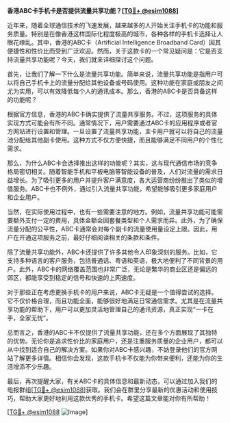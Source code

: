 **香港ABC卡手机卡是否提供流量共享功能？[[TG💪+ @esim1088](https://t.me/s/esim1088)]**

近年来，随着全球通信技术的飞速发展，越来越多的人开始关注手机卡的功能和服务质量。特别是在像香港这样国际化程度极高的城市，各种各样的手机卡选择让人眼花缭乱。其中，香港的ABC卡（Artificial Intelligence Broadband Card）因其便捷性和性价比而受到广泛欢迎。然而，关于这款卡的一个常见疑问是：它是否支持流量共享功能呢？今天，我们就来详细探讨这个问题。

首先，让我们了解一下什么是流量共享功能。简单来说，流量共享功能是指用户可以将自己手机卡上的流量分配给其他设备或号码使用。这种功能在家庭或朋友之间尤为实用，可以有效降低每个人的通讯成本。那么，香港的ABC卡是否具备这样的功能呢？

根据官方信息，香港的ABC卡确实提供了流量共享服务。不过，这项服务的具体实现方式可能会有所不同。通常情况下，用户需要通过ABC卡的应用程序或者官方网站进行设置和管理。一旦设置了流量共享功能，主卡用户就可以将自己的流量池分配给其他副卡使用。这种方式不仅方便快捷，而且能够满足不同用户的个性化需求。

那么，为什么ABC卡会选择推出这样的功能呢？其实，这与现代通信市场的竞争格局密切相关。随着智能手机和平板电脑等智能设备的普及，人们对流量的需求日益增长。为了吸引更多的用户并提升客户满意度，各大运营商纷纷推出了类似的增值服务。ABC卡也不例外，通过引入流量共享功能，希望能够吸引更多家庭用户和企业用户。

当然，在实际使用过程中，也有一些需要注意的地方。例如，流量共享功能可能需要额外支付一定的费用，具体金额会因套餐类型和个人需求而异。此外，为了确保流量分配的公平性，ABC卡通常会对每个副卡的流量使用量设定上限。因此，用户在开通这项服务之前，最好仔细阅读相关的条款和条件。

除了流量共享功能外，ABC卡还提供了许多其他令人印象深刻的服务。比如，它支持多种语言的客户服务，包括普通话、粤语和英语，极大地便利了不同背景的用户。此外，ABC卡的网络覆盖范围也非常广泛，无论是繁华的商业区还是偏远的郊区，都能享受到稳定的信号和快速的上网速度。

对于那些正在考虑更换手机卡的用户来说，ABC卡无疑是一个值得尝试的选择。它不仅价格合理，而且功能全面，能够很好地满足日常通信需求。尤其是在流量共享功能的帮助下，用户可以更加灵活地管理自己的通讯资源，真正实现“一卡在手，全家无忧”。

总而言之，香港的ABC卡不仅提供了流量共享功能，还在多个方面展现了其独特的优势。无论你是追求性价比的家庭用户，还是注重服务质量的企业用户，都可以从中找到适合自己的解决方案。如果你对ABC卡感兴趣，不妨登录他们的官方网站了解更多详情。相信你会发现，这款手机卡不仅能为你带来便利，还能为你的生活增添不少乐趣。

最后，再次提醒大家，有关ABC卡的具体信息和最新动态，可以通过加入我们的电报群组[[TG💪+ @esim1088](https://t.me/s/esim1088)]获取。我们会在群里分享最新的优惠活动和使用技巧，帮助大家更好地利用这款优秀的手机卡。希望这篇文章能对你有所帮助！

[[TG💪+ @esim1088](https://t.me/s/esim1088) ![Image](https://i.postimg.cc/4NQfJmqS/Snipaste-2025-05-13-00-14-12.png)]